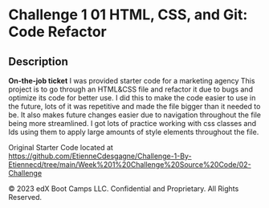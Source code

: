 # Challenge 1 01 HTML, CSS, and Git: Code Refactor

## Description

**On-the-job ticket**
I was provided starter code for a marketing agency
This project is to go through an HTML&CSS file and refactor it due to bugs and optimize its code for better use. I did this to make the code easier to use in the future, lots of it was repetitive and made the file bigger than it needed to be. It also makes future changes easier due to navigation throughout the file being more streamlined. I got lots of practice working with css classes and Ids using them to apply large amounts of style elements throughout the file.

Original Starter Code located at https://github.com/EtienneCdesgagne/Challenge-1-By-Etiennecd/tree/main/Week%201%20Challenge%20Source%20Code/02-Challenge

© 2023 edX Boot Camps LLC. Confidential and Proprietary. All Rights Reserved.